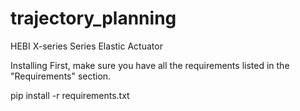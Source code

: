 # trajectory_planning
HEBI X-series Series Elastic Actuator

Installing
First, make sure you have all the requirements listed in the "Requirements" section.
  
 pip install -r requirements.txt

